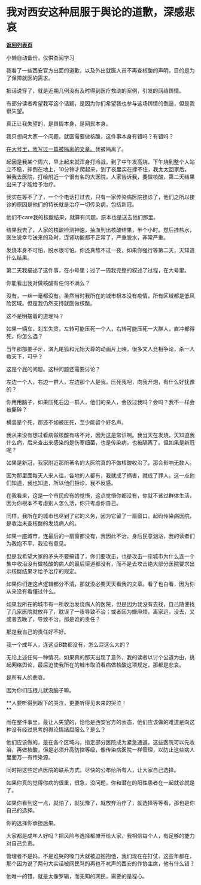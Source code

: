 # 我对西安这种屈服于舆论的道歉，深感悲哀

[**返回列表页**](/gzh/记忆承载3)

小懒自动备份，仅供查阅学习

我看了一些西安官方出面的道歉，以及外出就医人员不再查核酸的声明，目的是为了保障就医的需求。

  

把话说穿了，就是近期几例没有及时得到医疗救助的案例，引发的网络舆情。  

  

有部分读者希望我写这个话题，是因为你们希望我也参与这场舆情的倒逼，但是我很失望。  

  

真正让我失望的，是舆情本身，是网民本身。

  

我只想问大家一个问题，就医需要做核酸，这件事本身有错吗？有错吗？  

  

[在大号里，我写过一篇被隔离的文章。](https://mp.weixin.qq.com/s?__biz=MzU0MjYwNDU2Mw==&mid=2247502586&idx=1&sn=230634654d0912152487398ea43d541c&chksm=fb1aa686cc6d2f90b90365ae5b3b0401fdfe7b5cc2b84220b5f6d27472f11a6b90b8d012ed7b&token=90277465&lang=zh_CN&scene=21#wechat_redirect)我被隔离了。  

  

起因是我某个周六，早上起来就浑身打冷战，到了中午发高烧，下午烧到整个人站立不稳，摔倒在地上，10分钟才爬起来，到了夜里实在撑不住，我太太回家后，带我去医院，打给附近一个很有名的大医院，人家告诉我，要做核酸，第二天结果出来了才能给予治疗。  

  

我实在等不了了，一个个电话打过去，只有一家传染病医院接诊了，他们之所以接诊的原因是他们的特长就是治疗一切传染病，包括新冠。  

  

他们不care我的核酸结果，就算有问题，原本也是送去他们那里。  

  

结果我去了，人家的核酸检测神速，抽血到出核酸结果，半个小时。然后挂盐水，医生说幸亏送来的及时，连肾功能都不正常了，严重脱水，非常严重。  

  

发烧本身不可怕，脱水很可怕。你还真熬不过一夜，如果你强行等第二天，天知道什么结果。  

  

第二天我描述了这件事，在小号里；过了一周我完整的叙述了过程，在大号里。  

  

你能看出我对做核酸有任何不满么？

  

没有，一丝一毫都没有。虽然当时我所在的城市根本没有疫情，所有区域都是低风险区域。但是我仍然支持就医做核酸。

  

这不是明摆着的道理吗？

  

如果一辆车，刹车失灵，左转可能压死一个人，右转可能压死一大群人，直冲都得死，你怎么选？

  

当年那部姜子牙，演九尾狐和元始天尊的动画片上映，很多文人竞相争论，杀一人救天下，可乎？  

  

这是个屁的问题。这种问题还需要讨论？

  

左边一个人，右边一群人，左边那个人是我，压死我吧，向我开炮，有什么好犹豫的？  

  

你用用脑子，如果压死右边一群人，他们的亲人，会放过我吗？会吗？我不一样会被撕碎？  

  

横竖是个死，那还不如被压死，至少能留个好名声。

  

我从来没有想过看病做核酸有啥不对，因为这是常识啊。我当天在发烧，天知道我什么病，后来查出来感染的是伤寒细菌，也是传染病，也被隔离了。但如果是新冠呢？  

  

如果是新冠，我家附近那所著名的大医院真的不做核酸收治了，那会影响无数人。  

  

因为那里面每天人来人往，各地的人都有，我就成了祸害，就成了罪人。这一点他们知道，我也知道，所以他们拒诊，我不反感。  

  

在我看来，这是一个市民应有的觉悟，这点觉悟你都没有，你就不该过群体生活，因为你根本不考虑别人怎么活，你只考虑你自己。  

  

同样，我所在的城市也尽到了它的义务，因为它留了一扇窗口。起码传染病医院，是收治未查核酸的发烧病人的。  

  

如果一座城市，连最后的一扇窗都没有，我因此不治，身后民意汹汹，我的读者们为我抱不平，我没有意见。  

  

但是我希望大家的矛头不要搞错了，你们要攻击，也是攻击一座城市为什么连一个集中收治没有做核酸的病人的最后渠道都没有，而不是去攻击绝大部分医院要求出示核酸结果才给予治疗的规定。  

  

如果你们连这点逻辑都分不清，那就没必要天天看我的文章。看了也白看，因为你从来没有看懂过什么。  

  

如果我所在的城市有一所收治发烧病人的医院，但是因为我没有去找，自己随便找了几家医院就放弃了，耽误了一夜导致不治；或者因为嫌麻烦，离家远，没去，又或者去晚了，导致不治，那是谁的责任？  

  

那是我自己的责任好不好。

  

我一个成年人，连这点B数都没有，怎么混这么大的？  

  

无论上述任何一种情况，如果真的那天出现了意外，我的读者以讨个公道为由，挑起网络舆论，最后迫使我所在的城市取消看病做核酸这项规定，那都是悲哀。  

  

是所有人的悲哀。

  

因为你们压根儿就没脑子嘛。  

  

 **人要听得到眼下的哭泣，更要听得见未来的哭泣！  
**

  

而在整件事里，最让人失望的，恰恰是西安官方的表态，他们应该做的难道是向这种没有经过思考的舆论情绪屈服么？是么？  

  

他们应该做的，是在各个区域内，指定部分医院成为紧急通道，这些医院可以先收治，再做核酸，但是必须升高防控等级，像传染病医院一样管理，以防止这些病人里面万一有传染源。  

  

同时把这些定点医院的联系方式，尽快的公布给所有人，让大家自己选择。  

  

如果你真的觉得你病的很重，很急，没问题，你和潜在的阳性患者在一起就诊就是了。

  

如果你看到这一点，就怕了，就犹豫了，就放弃治疗了，就选择等等看，那也是你自己的选择。

  

你的选择你承担后果。

  

大家都是成年人好吗？把风险与选择都摊开给大家，我相信每个人，有足够的能力对自己负责。

  

管理者不是妈，不是谁哭的嗓门大就被迫抱抱他，我们现在在打仗，这些年都在，那个因为说了两句大实话被网民骂的再也不吭声的西安的作协主席，他有什么错？

  

他唯一的错，就是太像罗辑，而无知的网民，需要的是程心。

